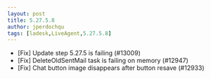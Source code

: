 ```yaml
---
layout: post
title: 5.27.5.8
author: jperdochqu
tags: [ladesk,LiveAgent,5.27.5.8]
---
```


- [Fix] Update step 5.27.5 is failing (#13009)
- [Fix] DeleteOldSentMail task is failing on memory (#12947)
- [Fix] Chat button image disappears after button resave (#12933)
